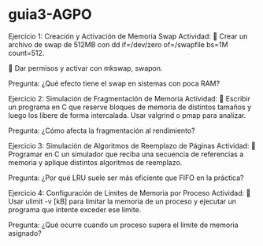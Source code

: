 # guia3-AGPO
Ejercicio 1: Creación y Activación de Memoria Swap
Actividad: 
	Crear un archivo de swap de 512MB con dd if=/dev/zero of=/swapfile bs=1M count=512. 


	Dar permisos y activar con mkswap, swapon. 


Pregunta: ¿Qué efecto tiene el swap en sistemas con poca RAM?


Ejercicio 2: Simulación de Fragmentación de Memoria 
Actividad: 
	Escribir un programa en C que reserve bloques de memoria de distintos tamaños y luego los libere de forma intercalada. Usar valgrind o pmap para analizar. 


Pregunta: ¿Cómo afecta la fragmentación al rendimiento?

Ejercicio 3: Simulación de Algoritmos de Reemplazo de Páginas 
Actividad: 
	Programar en C un simulador que reciba una secuencia de referencias a memoria y aplique distintos algoritmos de reemplazo. 


Pregunta: ¿Por qué LRU suele ser más eficiente que FIFO en la práctica?

Ejercicio 4: Configuración de Límites de Memoria por Proceso 
Actividad: 
	Usar ulimit -v [kB] para limitar la memoria de un proceso y ejecutar un programa que intente exceder ese límite. 


Pregunta: ¿Qué ocurre cuando un proceso supera el límite de memoria asignado?


